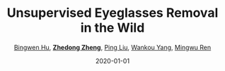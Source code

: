 ---
title: "Unsupervised Eyeglasses Removal in the Wild"
collection: publications
permalink: /publication/Unsuperv2020
date: 2020-01-01
doi: 10.1109/tcyb.2020.2995496
venue: 'IEEE Transactions on Cybernetics'
paperurl: 'https://zdzheng.xyz/files/Hu_CYB20.pdf'
code: 'https://github.com/Bingwen-Hu/ERGAN-Pytorch'
author: '<a href="https://zdzheng.xyz/authors/Bingwen-Hu">Bingwen Hu</a>, <a href="https://zdzheng.xyz/authors/Zhedong-Zheng"><strong>Zhedong Zheng</strong></a>, <a href="https://zdzheng.xyz/authors/Ping-Liu">Ping Liu</a>, <a href="https://zdzheng.xyz/authors/Wankou-Yang">Wankou Yang</a>, <a href="https://zdzheng.xyz/authors/Mingwu-Ren">Mingwu Ren</a>'
citation: ' Bingwen Hu,  Zhedong Zheng,  Ping Liu,  Wankou Yang,  Mingwu Ren, &quot;Unsupervised Eyeglasses Removal in the Wild.&quot; IEEE Transactions on Cybernetics, 2020. DOI: 10.1109/tcyb.2020.2995496'
abs: 'Eyeglasses removal is challenging in removing different kinds of eyeglasses, e.g., rimless glasses, full-rim glasses and sunglasses, and recovering appropriate eyes. Due to the large visual variants, the conventional methods lack scalability. Most existing works focus on the frontal face images in the controlled environment, such as the laboratory, and need to design specific systems for different eyeglass types. To address the limitation, we propose a unified eyeglass removal model called Eyeglasses Removal Generative Adversarial Network (ERGAN), which could handle different types of glasses in the wild. The proposed method does not depend on the dense annotation of eyeglasses location but benefits from the large-scale face images with weak annotations. Specifically, we study the two relevant tasks simultaneously, i.e., removing and wearing eyeglasses. Given two facial images with and without eyeglasses, the proposed model learns to swap the eye area in two faces. The generation mechanism focuses on the eye area and invades the difficulty of generating a new face. In the experiment, we show the proposed method achieves a competitive removal quality in terms of realism and diversity. Furthermore, we evaluate ERGAN on several subsequent tasks, such as face verification and facial expression recognition. The experiment shows that our method could serve as a pre-processing method for these tasks.'
pub_year: '2020'
bib: >
    @article{Hu_2020,  
    author = "Hu, Bingwen and Zheng, Zhedong and Liu, Ping and Yang, Wankou and Ren, Mingwu",  
    doi = "10.1109/tcyb.2020.2995496",  
    year = "2020",  
    publisher = "IEEE",  
    pages = "1--13",  
    title = "Unsupervised Eyeglasses Removal in the Wild",  
    code = "https://github.com/Bingwen-Hu/ERGAN-Pytorch",  
    url = "https://zdzheng.xyz/files/Hu\_CYB20.pdf",  
    journal = "{IEEE} Transactions on Cybernetics",  
    abs = "Eyeglasses removal is challenging in removing different kinds of eyeglasses, e.g., rimless glasses, full-rim glasses and sunglasses, and recovering appropriate eyes. Due to the large visual variants, the conventional methods lack scalability. Most existing works focus on the frontal face images in the controlled environment, such as the laboratory, and need to design specific systems for different eyeglass types. To address the limitation, we propose a unified eyeglass removal model called Eyeglasses Removal Generative Adversarial Network (ERGAN), which could handle different types of glasses in the wild. The proposed method does not depend on the dense annotation of eyeglasses location but benefits from the large-scale face images with weak annotations. Specifically, we study the two relevant tasks simultaneously, i.e., removing and wearing eyeglasses. Given two facial images with and without eyeglasses, the proposed model learns to swap the eye area in two faces. The generation mechanism focuses on the eye area and invades the difficulty of generating a new face. In the experiment, we show the proposed method achieves a competitive removal quality in terms of realism and diversity. Furthermore, we evaluate ERGAN on several subsequent tasks, such as face verification and facial expression recognition. The experiment shows that our method could serve as a pre-processing method for these tasks."
    }

---
